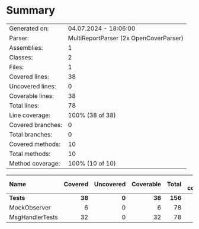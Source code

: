 ﻿# Summary
|||
|:---|:---|
| Generated on: | 04.07.2024 - 18:06:00 |
| Parser: | MultiReportParser (2x OpenCoverParser) |
| Assemblies: | 1 |
| Classes: | 2 |
| Files: | 1 |
| Covered lines: | 38 |
| Uncovered lines: | 0 |
| Coverable lines: | 38 |
| Total lines: | 78 |
| Line coverage: | 100% (38 of 38) |
| Covered branches: | 0 |
| Total branches: | 0 |
| Covered methods: | 10 |
| Total methods: | 10 |
| Method coverage: | 100% (10 of 10) |

|**Name**|**Covered**|**Uncovered**|**Coverable**|**Total**|**Line coverage**|**Covered**|**Total**|**Branch coverage**|**Covered**|**Total**|**Method coverage**|
|:---|---:|---:|---:|---:|---:|---:|---:|---:|---:|---:|---:|
|**Tests**|**38**|**0**|**38**|**156**|**100%**|**0**|**0**|****|**10**|**10**|**100%**|
|MockObserver|6|0|6|78|100%|0|0||5|5|100%|
|MsgHandlerTests|32|0|32|78|100%|0|0||5|5|100%|
